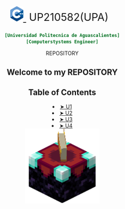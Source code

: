 <div align= "center">

<h1 style="font-weight:normal">
  <a href="https://sourcerer.io">
    <img src=https://github.com/UP210582/UP210582_CPP/blob/main/Imagenes/ISO_C%2B%2B_Logo.svg.png 
    alt="Sourcerer" width=35>
  </a>
  &nbsp;UP210582(UPA) &nbsp;

###   
```ini
[Universidad Politecnica de Aguascalientes]
[Computerstystems Engineer]
```

REPOSITORY 

## Welcome to my REPOSITORY 

<div align= "center">

<h2 id="table-of-contents"> Table of Contents</h2>

  <o>
    <li><a href="https://github.com/UP210582/UP210582_CPP/tree/main/Programacion/U1"> ➤ U1</a></li>
    <li><a href="https://github.com/UP210582/UP210582_CPP/tree/main/Programacion/U2"> ➤ U2</a></li>
    <li><a href="https://github.com/UP210582/UP210582_CPP/tree/main/Programacion/U3"> ➤ U3</a></li>
    <li><a href="https://github.com/UP210582/UP210582_CPP/tree/main/Programacion/U4"> ➤ U4</a></li>

  <div align ="CENTER">
<img alt="c++" height="200" src="https://github.com/UP210582/UP210582_CPP/blob/main/Imagenes/EnchantmentTable.webp"/>
</div>   

